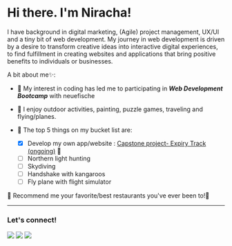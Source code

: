 # Hi there. I'm Niracha!

I have background in digital marketing, (Agile) project management, UX/UI and a tiny bit of web development. My journey in web development is driven by a desire to transform creative ideas into interactive digital experiences, to find fulfillment in creating websites and applications that bring positive benefits to individuals or businesses.

A bit about me✨:

* 🌱 My interest in coding has led me to participating in ***Web Development Bootcamp*** with neuefische
* 🧭 I enjoy outdoor activities, painting, puzzle games, traveling and flying/planes. 
* 🎯 The top 5 things on my bucket list are:

  - [x] Develop my own app/website : [Capstone project- Expiry Track (ongoing)](https://github.com/NirachaMarchett/capstone-expiration-tracking-app) 🚀
  - [ ] Northern light hunting
  - [ ] Skydiving
  - [ ] Handshake with kangaroos
  - [ ] Fly plane with flight simulator

💬 Recommend me your favorite/best restaurants you've ever been to!🙋


  
 
---
### Let's connect!


<a target="_blank" href="https://www.linkedin.com/in/niracha-marchetti/"><img src="https://img.shields.io/badge/-LinkedIn-0077B5?style=for-the-badge&logo=Linkedin&logoColor=white"></img></a>
<a target="_blank" href="mailto:marchettibiw@gmail.com"><img src="https://img.shields.io/badge/-Gmail-D14836?style=for-the-badge&logo=Gmail&logoColor=white"></img></a>
<a target="_blank" href="https://public.tableau.com/app/profile/niracha.marchetti"><img src="https://img.shields.io/badge/-Tableau-E97627?style=for-the-badge&logo=Tableau&logoColor=white"></img></a>



<!--
**NirachaMarchett/NirachaMarchett** is a ✨ _special_ ✨ repository because its `README.md` (this file) appears on your GitHub profile.

Here are some ideas to get you started:

- 🔭 I’m currently working on ...
- 🌱 I’m currently learning ...
- 👯 I’m looking to collaborate on ...
- 🤔 I’m looking for help with ...
- 💬 Ask me about ...
- 📫 How to reach me: ...
- 😄 Pronouns: ...
- ⚡ Fun fact: ...
-->
